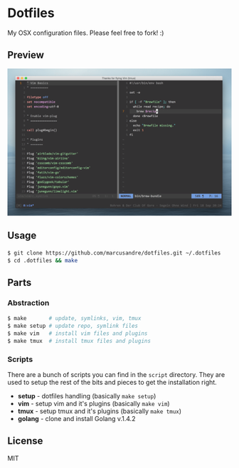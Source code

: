 
# Dotfiles

  My OSX configuration files. Please feel free to fork! :)

## Preview

  ![screenshot](./src/screenshot.png)

## Usage

```bash
$ git clone https://github.com/marcusandre/dotfiles.git ~/.dotfiles
$ cd .dotfiles && make
```

## Parts

### Abstraction

```bash
$ make       # update, symlinks, vim, tmux
$ make setup # update repo, symlink files
$ make vim   # install vim files and plugins
$ make tmux  # install tmux files and plugins
```

### Scripts

  There are a bunch of scripts you can find in the ```script``` directory. They
  are used to setup the rest of the bits and pieces to get the installation
  right.

  * **setup** - dotfiles handling (basically ```make setup```)
  * **vim** - setup vim and it's plugins (basically ```make vim```)
  * **tmux** - setup tmux and it's plugins (basically ```make tmux```)
  * **golang** - clone and install Golang v.1.4.2

## License

  MIT
